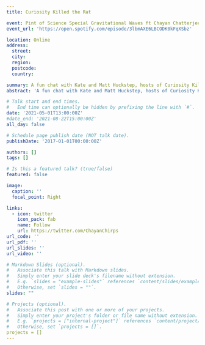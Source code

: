 ```yaml
---
title: Curiosity Killed the Rat

event: Pint of Science Special Gravitational Waves ft Chayan Chatterjee
event_url: 'https://open.spotify.com/episode/3lbmAXE6LBCODK0kFqXSbz'

location: Online
address:
  street: 
  city: 
  region: 
  postcode: 
  country: 

summary: A fun chat with Kate and Matt Huckstep, hosts of Curiosity Killed the Rat podcast, on gravitational wave astronomy.
abstract: 'A fun chat with Kate and Matt Huckstep, hosts of Curiosity Killed the Rat podcast, on gravitational wave astronomy.'

# Talk start and end times.
#   End time can optionally be hidden by prefixing the line with `#`.
date: '2021-05-01T13:00:00Z'
#date_end: '2021-08-22T15:00:00Z'
all_day: false

# Schedule page publish date (NOT talk date).
publishDate: '2017-01-01T00:00:00Z'

authors: []
tags: []

# Is this a featured talk? (true/false)
featured: false

image:
  caption: ''
  focal_point: Right

links:
  - icon: twitter
    icon_pack: fab
    name: Follow
    url: https://twitter.com/ChayanChirps
url_code: ''
url_pdf: ''
url_slides: ''
url_video: ''

# Markdown Slides (optional).
#   Associate this talk with Markdown slides.
#   Simply enter your slide deck's filename without extension.
#   E.g. `slides = "example-slides"` references `content/slides/example-slides.md`.
#   Otherwise, set `slides = ""`.
slides: ""

# Projects (optional).
#   Associate this post with one or more of your projects.
#   Simply enter your project's folder or file name without extension.
#   E.g. `projects = ["internal-project"]` references `content/project/deep-learning/index.md`.
#   Otherwise, set `projects = []`.
projects = []
---
```

